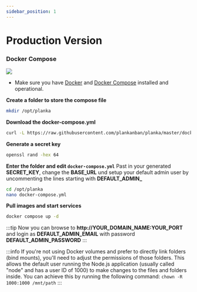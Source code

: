 ```yaml
---
sidebar_position: 1
---
```

# Production Version
### Docker Compose

[![](https://d207aa93qlcgug.cloudfront.net/1.95.5.qa/img/nav/docker-logo-loggedout.png)](https://hub.docker.com/r/meltyshev/planka)

- Make sure you have [Docker](https://docs.docker.com/install/) and [Docker Compose](https://docs.docker.com/compose/install/) installed and operational.

**Create a folder to store the compose file**
```bash
mkdir /opt/planka
```


**Download the docker-compose.yml**
```bash
curl -L https://raw.githubusercontent.com/plankanban/planka/master/docker-compose.yml -o /opt/planka/docker-compose.yml
```

**Generate a secret key**
```bash
openssl rand -hex 64
```

**Enter the folder and edit ``docker-compose.yml``**
Past in your generated **SECRET_KEY**, change the **BASE_URL** und setup your default admin user by uncommenting the lines starting with **DEFAULT_ADMIN_**
```bash
cd /opt/planka
nano docker-compose.yml
```



**Pull images and start services**
```bash
docker compose up -d
```

:::tip
Now you can browse to **http://YOUR_DOMAIN_NAME:YOUR_PORT** and login as **DEFAULT_ADMIN_EMAIL** with password **DEFAULT_ADMIN_PASSWORD**
:::

:::info
If you're not using Docker volumes and prefer to directly link folders (bind mounts), you'll need to adjust the permissions of those folders. This allows the default user running the Node.js application (usually called "node" and has a user ID of 1000) to make changes to the files and folders inside. You can achieve this by running the following command: `chown -R 1000:1000 /mnt/path`
:::
